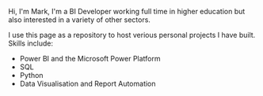 Hi, I'm Mark, I'm a BI Developer working full time in higher education but also interested in a variety of other sectors. 

I use this page as a repository to host verious personal projects I have built. Skills include: 

- Power BI and the Microsoft Power Platform
- SQL 
- Python 
- Data Visualisation and Report Automation
